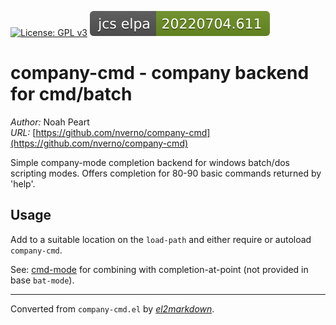 [![License: GPL v3](https://img.shields.io/badge/License-GPL%20v3-blue.svg)](https://www.gnu.org/licenses/gpl-3.0)
[![JCS-ELPA](https://raw.githubusercontent.com/jcs-emacs/badges/master/elpa/v/company-cmd.svg)](https://jcs-emacs.github.io/jcs-elpa/#/company-cmd)

# company-cmd - company backend for cmd/batch

*Author:* Noah Peart<br>
*URL:* [https://github.com/nverno/company-cmd](https://github.com/nverno/company-cmd)<br>

Simple company-mode completion backend for windows batch/dos scripting modes.
Offers completion for 80-90 basic commands returned by 'help'.

## Usage

Add to a suitable location on the `load-path` and either require or autoload
`company-cmd`.

See: [cmd-mode](http://github.com/nverno/cmd-mode) for combining with
completion-at-point (not provided in base `bat-mode`).


---
Converted from `company-cmd.el` by [*el2markdown*](https://github.com/Lindydancer/el2markdown).
